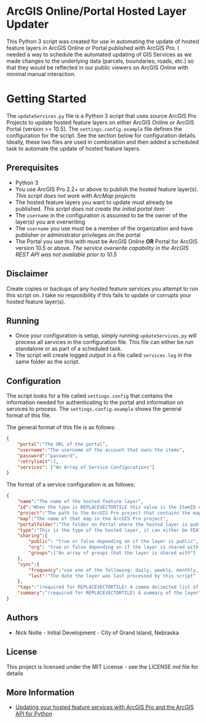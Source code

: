 # ArcGIS Online/Portal Hosted Layer Updater
This Python 3 script was created for use in automating the update of hosted feature layers in ArcGIS Online or Portal published with ArcGIS Pro. I needed a way to schedule the automated updating of GIS Services as we made changes to the underlying data (parcels, boundaries, roads, etc.) so that they would be reflected in our public viewers on ArcGIS Online with minimal manual interaction.

# Getting Started
The `updateServices.py` file is a Python 3 script that uses source ArcGIS Pro Projects to update hosted feature layers on either ArcGIS Online or ArcGIS Portal (version >= 10.5).
The `settings.config.example` file defines the configuration for the script. See the section below for configuration details. 
Ideally, these two files are used in combination and then added a scheduled task to automate the update of hosted feature layers.

## Prerequisites
* Python 3
* You use ArcGIS Pro 2.2+ or above to publish the hosted feature layer(s). _This script does not work with ArcMap projects_
* The hosted feature layers you want to update must already be published. _This script does not create the initial portal item_
* The `username` in the configuration is assumed to be the owner of the layer(s) you are overwriting
* The `username` you use must be a member of the organization and have publisher or administrator privileges on the portal
* The Portal you use this with must be ArcGIS Online **OR** Portal for ArcGIS version 10.5 or above. _The service overwrite capability in the ArcGIS REST API was not available prior to 10.5_ 

## Disclaimer
Create copies or backups of any hosted feature services you attempt to run this script on. I take no resposibility if this fails to update or corrupts your hosted feature layer(s).

## Running
* Once your configuration is setup, simply running `updateServices.py` will process all services in the configuration file. This file can either be run standalone or as part of a scheduled task.
* The script will create logged output in a file called `services.log` in the same folder as the script.

## Configuration
The script looks for a file called `settings.config` that contains the information needed for authenticating to the portal and information on services to process. The `settings.config.example` shows the general format of this file.

The general format of this file is as follows:

```json
{
    "portal":"The URL of the portal",
    "username":"The username of the account that owns the items",
    "password":"password",
    "retrylimit":1, 
    "services": ["An Array of Service Configurations"]
}
```

The format of a service configuration is as follows:

```json
{
    "name":"The name of the hosted feature layer",
    "id":"When the type is REPLACEVECTORTILE this value is the ItemID of the target layer in ArcGIS Online",
    "project":"The path to the ArcGIS Pro project that contains the map for the hosted feature layer",
    "map":"The name of that map in the ArcGIS Pro project",
    "portalfolder":"The folder on Portal where the hosted layer is published. If it's in your root folder leave blank",
    "type":"This is the type of the hosted layer, it can either be FEATURE, TILE, MAP_IMAGE, or REPLACEVECTORTILE",
    "sharing":{
        "public": "true or false depending on if the layer is public",
        "org": "true or false depending on if the layer is shared with the entire organization",
        "groups":["An array of groups that the layer is shared with"]
    },
    "sync":{
        "frequency":"use one of the following: daily, weekly, monthly, yearly",
        "last":"The date the layer was last processed by this script"
    },
    "tags":"(required for REPLACEVECTORTILE) A comma delimited list of tags for the item",
    "summary":"(required for REPLACEVECTORTILE) A summary of the layer"
}
```
## Authors
* Nick Nolte - Initial Development - City of Grand Island, Nebraska

## License
This project is licensed under the MIT License - see the LICENSE.md file for details

## More Information
* [Updating your hosted feature services with ArcGIS Pro and the ArcGIS API for Python](https://www.esri.com/arcgis-blog/products/api-python/analytics/updating-your-hosted-feature-services-with-arcgis-pro-and-the-arcgis-api-for-python/)
